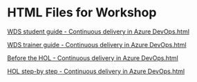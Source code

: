 ﻿# HTML Files for Workshop
[WDS student guide - Continuous delivery in Azure DevOps.html](https://cloudworkshop.blob.core.windows.net/agile-continous-delivery/Whiteboard%20design%20session/WDS%20student%20guide%20-%20Continuous%20delivery%20in%20Azure%20DevOps.html)

[WDS trainer guide - Continuous delivery in Azure DevOps.html](https://cloudworkshop.blob.core.windows.net/agile-continous-delivery/Whiteboard%20design%20session/WDS%20trainer%20guide%20-%20Continuous%20delivery%20in%20Azure%20DevOps.html)

[Before the HOL - Continuous delivery in Azure DevOps.html](https://cloudworkshop.blob.core.windows.net/agile-continous-delivery/Hands-on%20lab/Before%20the%20HOL%20-%20Continuous%20delivery%20in%20Azure%20DevOps.html)

[HOL step-by step - Continuous delivery in Azure DevOps.html](https://cloudworkshop.blob.core.windows.net/agile-continous-delivery/Hands-on%20lab/HOL%20step-by%20step%20-%20Continuous%20delivery%20in%20Azure%20DevOps.html)

